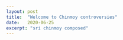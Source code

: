 ```yaml
---
layout: post
title:  "Welcome to Chinmoy controversies"
date:   2020-06-25
excerpt: "sri chinmoy composed"
---
```

